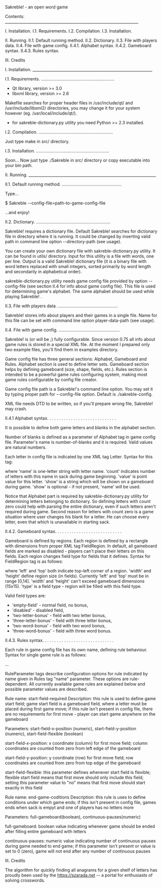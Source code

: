 Sakreble! - an open word game


Contents: _____________________________________________________________________

I. Installation.
I.1. Requirements.
I.2. Compilation.
I.3. Installation.

II. Running.
II.1. Default running method.
II.2. Dictionary.
II.3. File with players data.
II.4. File with game config.
II.4.1. Alphabet syntax.
II.4.2. Gameboard syntax.
II.4.3. Rules syntax.

III. Credits


I. Installation. ______________________________________________________________

I.1. Requirements. ............................................................

* Qt library, version >= 3.0
* libxml library, version >= 2.6

Makefile searches for proper header files in /usr/include/qt/ and
/usr/include/libxml2/ directories, you may change it for your system however
(eg.  /usr/local/include/qt/).

* for sakreble-dictionary.py utility you need Python >= 2.3 installed.


I.2. Compilation. .............................................................

Just type make in src/ directory.


I.3. Installation. ............................................................

Soon... Now just type ./Sakreble in src/ directory or copy executable into your
bin path.


II. Running. __________________________________________________________________

II.1. Default running method. .................................................

Type...

$ Sakreble --config-file=path-to-game-config-file

...and enjoy!


II.2. Dictionary. .............................................................

Sakreble! requires a dictionary file. Default Sakreble! searches for dictionary
file in directory where it is running. It could be changed by inserting valid
path in command line option --directory-path (see usage).

You can create your own dictionary file with sakreble-dictionary.py utility.
It can be found in utils/ directory. Input for this utility is a file with
words, one per line. Output is a valid Sakreble! dictionary file (it is a
binary file with word letters replaced with small integers, sorted primarily by
word length and secondarily in alphabetical order).

sakreble-dictionary.py utility needs game config file provided by option
--config-file (see section II.4 for info about game config file). This file is
used for determining game's alphabet. The same alphabet should be used while
playing Sakreble! .


II.3. File with players data. .................................................

Sakreble! stores info about players and their games in a single file. Name for
this file can be set with command line option player-data-path (see usage).


II.4. File with game config. ..................................................

Sakreble! is (or will be ;) fully configurable. Since version 0.75 all info
about game rules is stored in a special XML file. At the moment I prepared only
two example files, you'll find them in examples directory.

Game config file has three general sections: Alphabet, Gameboard and Rules.
Alphabet section is used to define letter sets. Gameboard section helps by
defining gameboard (size, shape, fields, etc.). Rules section is intended to be
a powerful game rules configuring system, making most game rules configurable
by config file creator.

Game config file path is a Sakreble!'s command line option. You may set it by
typing proper path for --config-file option. Default is ./sakreble-config.

XML file needs DTD to be written, so if you'll prepare wrong file, Sakreble!
may crash.


II.4.1 Alphabet syntax. . . . . . . . . . . . . . . . . . . . . . . . . . . . . 

It is possible to define both game letters and blanks in the alphabet section. 

Number of blanks is defined as a parameter of Alphabet tag in game config file.
Parameter's name is number-of-blanks and it is required. Valid values are
natural numbers.

Each letter in config file is indicated by one XML tag Letter. Syntax for this
tag:

<Letter name="a" count="2" value="5" show="A" />

where 'name' is one-letter string with letter name. 'count' indicates number of
letters with this name in sack during game beginning. 'value' is point value
for this letter. 'show' is a string which will be shown on a gameboard during
game.  'show' is optional - if not present, 'name' will be used.

Notice that Alphabet part is required by sakreble-dictionary.py utility for
determining letters belonging to dictionary. So defining letters with count
zero could help with parsing the entire dictionary, even if such letters aren't
required during game. Second reason for letters with count zero is a game
situation where user changes his blank for a letter. He can choose every
letter, even that which is unavailable in starting sack.


II.4.2. Gameboard syntax. . . . . . . . . . . . . . . . . . . . . . . . . . . . 

Gameboard is defined by regions. Each region is defined by a rectangle with
dimensions from proper XML tag FieldRegion. In default, all gameboard fields
are marked as disabled - players can't place their letters on this fields.
Each region changes field type for fields that it defines. Syntax for
FieldRegion tag is as follows:

<FieldRegion left="0" top="0" width="15" height="15" type="empty-field" />

where 'left' and 'top' both indicate top-left corner of a region. 'width' and
'height' define region size (in fields). Currently 'left' and 'top' must be in
range [0,14]. 'width' and 'height' can't exceed gameboard dimensions (15x15).
'type' is a field type - region will be filled with this field type.

Valid field types are:
* 'empty-field' - normal field, no bonus,
* 'disabled' - disabled field,
* 'two-letter-bonus' - field with two letter bonus,
* 'three-letter-bonus' - field with three letter bonus,
* 'two-word-bonus' - field with two word bonus,
* 'three-word-bonus' - field with three word bonus.


II.4.3. Rules syntax. . . . . . . . . . . . . . . . . . . . . . . . . . . . . .

Each rule in game config file has its own name, defining rule behaviour. Syntax
for single game rule is as follows:

<Rules name="game-rule-name">
	<RuleParameter name="par0" value="val0">
	<RuleParameter name="par1" value="val1">
	...
	<RuleParameter name="parn" value="valn">
</Rule>

RuleParameter tags describe configuration options for rule indicated by name
given in Rules tag "name" parameter. These options are rule-dependent. All
currently available game rules are explained below and possible parameter
values are described.

Rule name: start-field-required
  Description: this rule is used to define game start field; game start field
               is a gameboard field, where a letter must be placed during first
               game move; if this rule isn't present in config file, there are
               no requirements for first move - player can start game anywhere
               on the gameboard

  Parameters: start-field-x-position (numeric), start-field-y-position (numeric),
               start-field-flexible (boolean)

  start-field-x-position: x coordinate (column) for first move field;
               column coordinates are counted from zero from left edge of the
               gameboard
	
  start-field-y-position: y coordinate (row) for first move field; row
               coordinates are counted from zero from top edge of the gameboard

  start-field-flexible: this parameter defines whenever start field is flexible;
               flexible start field means that first move should only
               include this field; setting this parameter value to "no" means
               that first move should start exactly in this field

Rule name: end-game-coditions
  Description: this rule is uses to define conditions under which game ends; if
               this isn't present in config file, games ends when sack is empyt
               and one of players has no letters more

  Parameters: full-gameboard(boolean), continuous-pauses(numeric)

  full-gameboard: boolean value indicating whenever game should be ended after
               filling entire gameboard with letters

  continuous-pauses: numeric value indicating number of continuous pauses during
               game needed to end game; if this parameter isn't present or value
               is set to 0 (zero), game will not end after any number of
			   continuous pauses


III. Credits

The algorithm for quickly finding all anagrams for a given shelf of letters has proudly been used by the https://szarada.net -- a portal for enthusiasts of solving crosswords.

